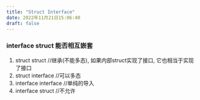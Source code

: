 ```yaml
---
title: "Struct Interface"
date: 2022年11月21日15:06:40
draft: false
---
```


### interface struct 能否相互嵌套

1.  struct struct //继承(不能多态), 如果内部struct实现了接口, 它也相当于实现了接口
2.  struct interface //可以多态
3.  interface interface //单纯的导入
4.  interface struct //不允许